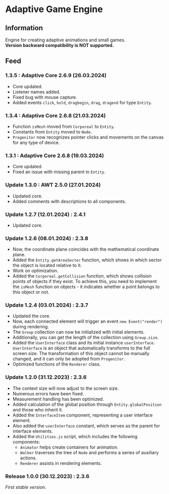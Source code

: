 # Adaptive Game Engine

## Information
Engine for creating adaptive animations and small games.\
**Version backward compatibility is NOT supported.**

## Feed
### 1.3.5 : Adaptive Core 2.6.9 (26.03.2024)
- Core updated.
- Listener names added.
- Fixed bug with mouse capture.
- Added events `click`, `hold`, `dragbegin`, `drag`, `dragend` for type `Entity`.

### 1.3.4 : Adaptive Core 2.6.8 (21.03.2024)
- Function `isMesh` moved from `Corporeal` to `Entity`.
- Constants from `Entity` moved to `Node`.
- `Progenitor` now recognizes pointer clicks and movements on the canvas for any type of device.

### 1.3.1 : Adaptive Core 2.6.8 (19.03.2024)
- Core updated.
- Fixed an issue with missing parent in `Entity`.

### Update 1.3.0 : AWT 2.5.0 (27.01.2024)
- Updated core.
- Added comments with descriptions to all components.

### Update 1.2.7 (12.01.2024) : 2.4.1
- Updated core.

### Update 1.2.6 (08.01.2024) : 2.3.8
- Now, the coordinate plane coincides with the mathematical coordinate plane.
- Added the `Entity.getAreaSector` function, which shows in which sector the object is located relative to it.
- Work on optimization.
- Added the `Corporeal.getCollision` function, which shows collision points of objects if they exist. To achieve this, you need to implement the `isMesh` function on objects - it indicates whether a point belongs to this object or not.

### Update 1.2.4 (03.01.2024) : 2.3.7
- Updated the core.
- Now, each connected element will trigger an event `new Event("render")` during rendering.
- The `Group` collection can now be initialized with initial elements.
- Additionally, you can get the length of the collection using `Group.size`.
- Added the `UserInterface` class and its initial instance `userInterface`. `UserInterface` is an object that automatically transforms to the full screen size. The transformation of this object cannot be manually changed, and it can only be adopted from `Progenitor`.
- Optimized functions of the `Renderer` class.

### Update 1.2.0 (31.12.2023) : 2.3.6
- The context size will now adjust to the screen size.
- Numerous errors have been fixed.
- Measurement handling has been optimized.
- Added calculation of the global position through `Entity.globalPosition` and those who inherit it.
- Added the `InterfaceItem` component, representing a user interface element.
- Also added the `userInterface` constant, which serves as the parent for interface elements.
- Added the `Utilities.js` script, which includes the following components:
  - `Animator` helps create containers for animation.
  - `Walker` traverses the tree of `Node` and performs a series of auxiliary actions.
  - `Renderer` assists in rendering elements.

### Release 1.0.0 (30.12.2023) : 2.3.6
*First stable version.*
